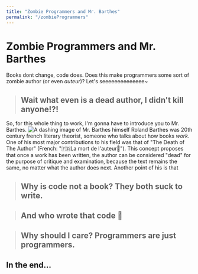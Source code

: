 ```yaml
---
title: "Zombie Programmers and Mr. Barthes"
permalink: "/zombieProgrammers"
---
```

# Zombie Programmers and Mr. Barthes

Books dont change, code does. Does this make programmers some sort of zombie author (or even _auteur_)? Let's seeeeeeeeeeeeee~

> ## Wait what even is a dead author, I didn't kill anyone!?!

So, for this whole thing to work, I'm gonna have to introduce you to Mr. Barthes.
![A dashing image of Mr. Barthes himself](static/mrBarthes.png)
Roland Barthes was 20th century french literary theorist, someone who talks about how books _work_.
One of his most major contributions to his field was that of "The Death of The Author"
(French: "🇫🇷La mort de l'auteur🥖"). This concept proposes that once a work has been written, the
author can be considered "dead" for the purpose of critique and examination, because the text remains
the same, no matter what the author does next. Another point of his is that 

> ## Why is code not a book? They both suck to write.

> ## And who wrote that code :eyes:

> ## Why should I care? Programmers are just programmers.

## In the end...
